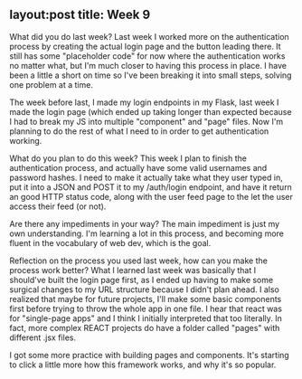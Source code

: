 layout:post
title: Week 9
---
What did you do last week?
Last week I worked more on the authentication process by creating the actual login page and the button leading there. It still has some "placeholder code" for now where the authentication works no matter what, but I'm much closer to having this process in place. I have been a little a short on time so I've been breaking it into small steps, solving one problem at a time.

The week before last, I made my login endpoints in my Flask, last week I made the login page (which ended up taking longer than expected because I had to break my JS into multiple "component" and "page" files. Now I'm planning to do the rest of what I need to in order to get authentication working. 


What do you plan to do this week?
This week I plan to finish the authentication process, and actually have some valid usernames and password hashes. I need to make it actually take what they user typed in, put it into a JSON and POST it to my /auth/login endpoint, and have it return an good HTTP status code, along with the user feed page to the let the user access their feed (or not).


Are there any impediments in your way?
The main impediment is just my own understanding. I'm learning a lot in this process, and becoming more fluent in the vocabulary of web dev, which is the goal. 

Reflection on the process you used last week, how can you make the process work better?
What I learned last week was basically that I should've built the login page first, as I ended up having to make some surgical changes to my URL structure because I didn't plan ahead. I also realized that maybe for future projects, I'll make some basic components first before trying to throw the whole app in one file. I hear that react was for "single-page apps" and I think I initially interpreted that too literally. In fact, more complex REACT projects do have a folder called "pages" with different .jsx files.

I got some more practice with building pages and components. It's starting to click a little more how this framework works, and why it's so popular.


